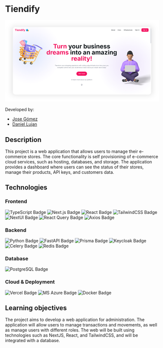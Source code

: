 # Tiendify

<div align="center">
  <img src="./public/mockup.png" alt="Mockup of e-commerces management system" width="600">
</div>

Developed by:

- [Jose Gómez](https://github.com/josegomez)
- [Daniel Lujan](https://github.com/daniel-lujan)

## Description

This project is a web application that allows users to manage their e-commerce stores. The core functionality is self provisioning of e-commerce cloud services, such as hosting, databases, and storage. The application provides a dashboard where users can see the status of their stores, manage their products, API keys, and customers data.

## Technologies

### Frontend

  <img height="35" alt="TypeScript Badge" src="https://img.shields.io/badge/typescript-007ACC?style=for-the-badge&logo=typescript&logoColor=white">

  <img height="35" alt="Next.js Badge" src="https://img.shields.io/badge/next.js-000000?style=for-the-badge&logo=next.js&logoColor=white">

  <img height="35" alt="React Badge" src="https://img.shields.io/badge/react-61DAFB?style=for-the-badge&logo=react&logoColor=white">

  <img height="35" alt="TailwindCSS Badge" src="https://img.shields.io/badge/tailwindcss-38B2AC?style=for-the-badge&logo=tailwind-css&logoColor=white">

  <img height="35" alt="NextUI Badge" src="https://img.shields.io/badge/nextui-000000?style=for-the-badge&logo=next.js&logoColor=white">

  <img height="35" alt="React Query Badge" src="https://img.shields.io/badge/react_query-E79027?style=for-the-badge&logo=react-query&logoColor=white">

  <img height="35" alt="Axios Badge" src="https://img.shields.io/badge/axios-5A29E4?style=for-the-badge&logo=axios&logoColor=white">

### Backend

  <img height="35" alt="Python Badge" src="https://img.shields.io/badge/python-3776AB?style=for-the-badge&logo=python&logoColor=white">

  <img height="35" alt="FastAPI Badge" src="https://img.shields.io/badge/fastapi-009688?style=for-the-badge&logo=fastapi&logoColor=white">

  <img height="35" alt="Prisma Badge" src="https://img.shields.io/badge/prisma-000000?style=for-the-badge&logo=prisma&logoColor=white">

  <img height="35" alt="Keycloak Badge" src="https://img.shields.io/badge/keycloak-2D3748?style=for-the-badge&logo=keycloak&logoColor=white">

  <img height="35" alt="Celery Badge" src="https://img.shields.io/badge/celery-37814A?style=for-the-badge&logo=celery&logoColor=white">

  <img height="35" alt="Redis Badge" src="https://img.shields.io/badge/redis-DC382D?style=for-the-badge&logo=redis&logoColor=white">

### Database

  <img height="35" alt="PostgreSQL Badge" src="https://img.shields.io/badge/postgresql-336791?style=for-the-badge&logo=postgresql&logoColor=white">

### Cloud & Deployment

  <img height="35" alt="Vercel Badge" src="https://img.shields.io/badge/vercel-000000?style=for-the-badge&logo=vercel&logoColor=white">

  <img height="35" alt="MS Azure Badge" src="https://img.shields.io/badge/_azure-0089D6?style=for-the-badge&logo=azure&logoColor=white">

  <img height="35" alt="Docker Badge" src="https://img.shields.io/badge/docker-2496ED?style=for-the-badge&logo=docker&logoColor=white">

## Learning objectives

The project aims to develop a web application for administration. The application will allow users to manage transactions and movements, as well as manage users with different roles. The web will be built using technologies such as NextJS, React, and TailwindCSS, and will be integrated with a database.
